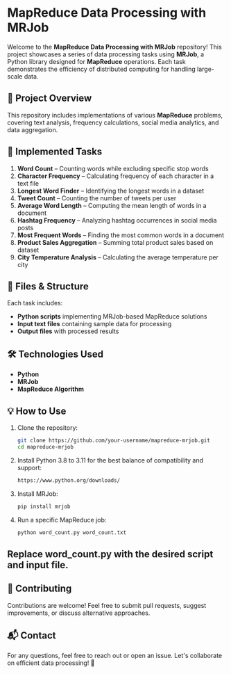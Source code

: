 # MapReduce Data Processing with MRJob

Welcome to the **MapReduce Data Processing with MRJob** repository! This project showcases a series of data processing tasks using **MRJob**, a Python library designed for **MapReduce** operations. Each task demonstrates the efficiency of distributed computing for handling large-scale data.

## 📌 Project Overview
This repository includes implementations of various **MapReduce** problems, covering text analysis, frequency calculations, social media analytics, and data aggregation.

## 🚀 Implemented Tasks
1. **Word Count** – Counting words while excluding specific stop words  
2. **Character Frequency** – Calculating frequency of each character in a text file  
3. **Longest Word Finder** – Identifying the longest words in a dataset  
4. **Tweet Count** – Counting the number of tweets per user  
5. **Average Word Length** – Computing the mean length of words in a document  
6. **Hashtag Frequency** – Analyzing hashtag occurrences in social media posts  
7. **Most Frequent Words** – Finding the most common words in a document  
8. **Product Sales Aggregation** – Summing total product sales based on dataset  
9. **City Temperature Analysis** – Calculating the average temperature per city  

## 📂 Files & Structure
Each task includes:
- **Python scripts** implementing MRJob-based MapReduce solutions  
- **Input text files** containing sample data for processing  
- **Output files** with processed results  

## 🛠️ Technologies Used
- **Python**  
- **MRJob**  
- **MapReduce Algorithm**  

## 💡 How to Use
1. Clone the repository:
   ```sh
   git clone https://github.com/your-username/mapreduce-mrjob.git  
   cd mapreduce-mrjob
2. Install Python 3.8 to 3.11 for the best balance of compatibility and support:
   ```sh
   https://www.python.org/downloads/
3. Install MRJob:
   ```sh
   pip install mrjob
4. Run a specific MapReduce job:
   ```sh
   python word_count.py word_count.txt
## Replace word_count.py with the desired script and input file.

## 📢 Contributing
Contributions are welcome! Feel free to submit pull requests, suggest improvements, or discuss alternative approaches.

## 📬 Contact
For any questions, feel free to reach out or open an issue. Let's collaborate on efficient data processing! 🚀
